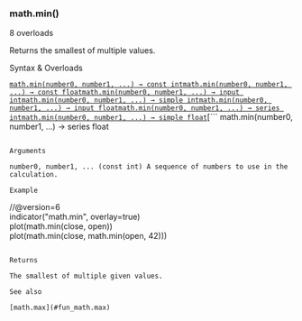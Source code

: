 ### math.min()

8 overloads

Returns the smallest of multiple values.

Syntax & Overloads

[```
math.min(number0, number1, ...) → const int
```](#fun_math.min-0)[```
math.min(number0, number1, ...) → const float
```](#fun_math.min-1)[```
math.min(number0, number1, ...) → input int
```](#fun_math.min-2)[```
math.min(number0, number1, ...) → simple int
```](#fun_math.min-3)[```
math.min(number0, number1, ...) → input float
```](#fun_math.min-4)[```
math.min(number0, number1, ...) → series int
```](#fun_math.min-5)[```
math.min(number0, number1, ...) → simple float
```](#fun_math.min-6)[```
math.min(number0, number1, ...) → series float
```](#fun_math.min-7)

Arguments

number0, number1, ... (const int) A sequence of numbers to use in the calculation.

Example

```
//@version=6  
indicator("math.min", overlay=true)  
plot(math.min(close, open))  
plot(math.min(close, math.min(open, 42)))
```

Returns

The smallest of multiple given values.

See also

[math.max](#fun_math.max)
